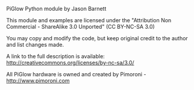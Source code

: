 PiGlow Python module by Jason Barnett

This module and examples are licensed under the "Attribution Non Commercial - ShareAlike 3.0 Unported" (CC BY-NC-SA 3.0)

You may copy and modify the code, but keep original credit to the author and list changes made.

A link to the full description is available: http://creativecommons.org/licenses/by-nc-sa/3.0/


All PiGlow hardware is owned and created by Pimoroni - http://www.pimoroni.com
